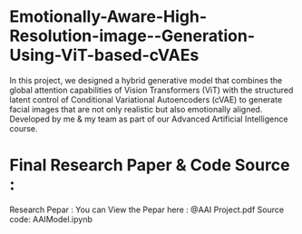 # Emotionally-Aware-High-Resolution-image--Generation-Using-ViT-based-cVAEs
In this project, we designed a hybrid generative model that combines the global attention capabilities of Vision Transformers (ViT) with the structured latent control of Conditional Variational Autoencoders (cVAE) to generate facial images that are not only realistic but also emotionally aligned. Developed by me & my team as part of our Advanced Artificial Intelligence course.
# Final Research Paper & Code Source :
Research Pepar : You can View the Pepar here : @AAI Project.pdf
Source code: AAIModel.ipynb

